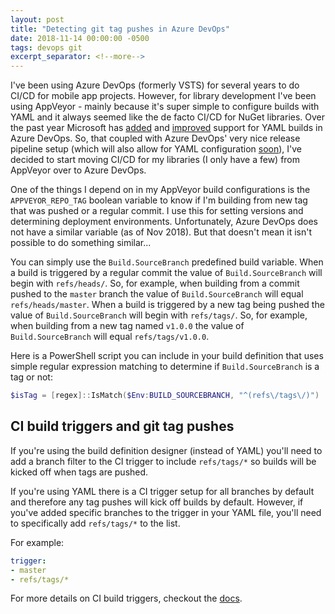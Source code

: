 ```yaml
---
layout: post
title: "Detecting git tag pushes in Azure DevOps"
date: 2018-11-14 00:00:00 -0500
tags: devops git
excerpt_separator: <!--more-->
---
```


I've been using Azure DevOps (formerly VSTS) for several years to do CI/CD for mobile app projects. However, for library development I've been using AppVeyor - mainly because it's super simple to configure builds with YAML and it always seemed like the de facto CI/CD for NuGet libraries. Over the past year Microsoft has <a href="https://docs.microsoft.com/en-us/azure/devops/release-notes/2017/nov-28-vsts#configuration-as-code-yaml-builds-in-public-preview-build-tagimgrelease-notes-tagbuildpng" target="_blank">added</a> and <a href="https://docs.microsoft.com/en-us/azure/devops/release-notes/2018/apr-16-vsts#trigger-ci-builds-from-yaml" target="_blank">improved</a> support for YAML builds in Azure DevOps. So, that coupled with Azure DevOps' very nice release pipeline setup (which will also allow for YAML configuration <a href="https://docs.microsoft.com/en-us/azure/devops/release-notes/#2018-q4" target="_blank">soon</a>), I've decided to start moving CI/CD for my libraries (I only have a few) from AppVeyor over to Azure DevOps.

One of the things I depend on in my AppVeyor build configurations is the `APPVEYOR_REPO_TAG` boolean variable to know if I'm building from new tag that was pushed or a regular commit. I use this for setting versions and determining deployment environments. Unfortunately, Azure DevOps does not have a similar variable (as of Nov 2018). But that doesn't mean it isn't possible to do something similar...

<!--more-->

You can simply use the `Build.SourceBranch` predefined build variable. When a build is triggered by a regular commit the value of `Build.SourceBranch` will begin with `refs/heads/`. So, for example, when building from a commit pushed to the `master` branch the value of `Build.SourceBranch` will equal `refs/heads/master`. When a build is triggered by a new tag being pushed the value of `Build.SourceBranch` will begin with `refs/tags/`. So, for example, when building from a new tag named `v1.0.0` the value of `Build.SourceBranch` will equal `refs/tags/v1.0.0`.

Here is a PowerShell script you can include in your build definition that uses simple regular expression matching to determine if `Build.SourceBranch` is a tag or not:

```powershell
$isTag = [regex]::IsMatch($Env:BUILD_SOURCEBRANCH, "^(refs\/tags\/)")
```

## CI build triggers and git tag pushes
If you're using the build definition designer (instead of YAML) you'll need to add a branch filter to the CI trigger to include `refs/tags/*` so builds will be kicked off when tags are pushed.

If you're using YAML there is a CI trigger setup for all branches by default and therefore any tag pushes will kick off builds by default. However, if you've added specific branches to the trigger in your YAML file, you'll need to specifically add `refs/tags/*` to the list.

For example:

```yaml
trigger:
- master
- refs/tags/*
```

For more details on CI build triggers, checkout the <a href="https://docs.microsoft.com/en-us/azure/devops/pipelines/build/triggers?view=vsts&tabs=yaml" target="_blank">docs</a>.